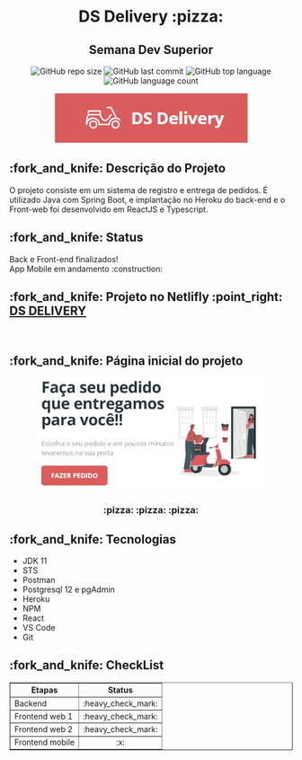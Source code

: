 <h1 align = "center"> DS Delivery :pizza: </h1>
<h2 align = "center"> Semana Dev Superior </h2>
<p align = "center"> <img alt="GitHub repo size" src="https://img.shields.io/github/repo-size/carolfons/ds-delivery?style=for-the-badge">
  <img alt="GitHub last commit" src="https://img.shields.io/github/last-commit/carolfons/ds-delivery?style=for-the-badge">
  <img alt="GitHub top language" src="https://img.shields.io/github/languages/top/carolfons/ds-delivery?color=black&style=for-the-badge">
 <img alt="GitHub language count" src="https://img.shields.io/github/languages/count/carolfons/ds-delivery?color=red&style=for-the-badge">
</p>

<p align = "center"> <img alt="logo" src="https://github.com/carolfons/ds-delivery/blob/main/assets/logo.PNG"></p>

<h2> :fork_and_knife: Descrição do Projeto </h2>
<p> O projeto consiste em um sistema de registro e entrega de pedidos. É utilizado Java com Spring Boot, e implantação no Heroku do back-end e o Front-web foi desenvolvido em ReactJS e Typescript. </p>

<h2> :fork_and_knife: Status </h2>
<p> Back e Front-end finalizados! <br/> App Mobile em andamento :construction: </p>
<h2> :fork_and_knife: Projeto no Netlifly :point_right: <a href = "https://devs-delivery.netlify.app"> DS DELIVERY </a> </h2>
<br/>
<h2 > :fork_and_knife: Página inicial do projeto </h2>
<p align = "center" > <img alt="page-landing" src="https://github.com/carolfons/ds-delivery/blob/main/assets/page-landing.PNG" width = auto height = 200></p>
<h3 align = "center"> :pizza: :pizza: :pizza: </h3>

<h2> :fork_and_knife: Tecnologias </h2>
<ul>
  <li> JDK 11 </li>
  <li> STS </li>
  <li> Postman</li>
  <li> Postgresql 12 e pgAdmin </li>
  <li> Heroku </li>
  <li> NPM </li>
  <li> React </li>
  <li> VS Code </li>
  <li> Git </li>
</ul>
<h2> :fork_and_knife: CheckList </h2>

<table border = "1">
 <tr>
 <th align = "center"> <bold> Etapas </bold> </th>
 <th align = "center"><bold> Status</bold> </th>
 </tr>
 
 <tr>
 <td> Backend </td>
 <td align = "center"> :heavy_check_mark: </td>
 </tr>
 
 <tr>
 <td> Frontend web 1 </td>
 <td align = "center"> :heavy_check_mark: </td>
 </tr>
 
 <tr>
 <td> Frontend web 2 </td>
 <td align = "center"> :heavy_check_mark: </td>
 </tr>
 
 <tr>
 <td> Frontend mobile </td>
 <td align = "center"> :x: </td>
 </tr>


